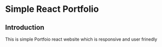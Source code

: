 # Simple React Portfolio

## Introduction

This is simple Portfoio react website which is responsive and user frinedly
